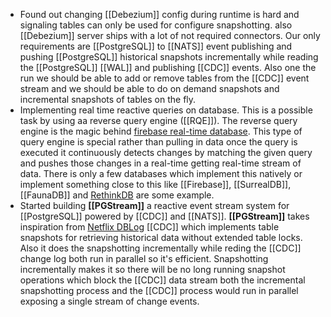 - Found out changing [[Debezium]] config during runtime is hard and signaling tables can only be used for configure snapshotting. also [[Debezium]] server ships with a lot of not required connectors. Our only requirements are [[PostgreSQL]] to [[NATS]] event publishing and pushing [[PostgreSQL]] historical snapshots incrementally while reading the [[PostgreSQL]] [[WAL]] and publishing [[CDC]] events. Also one the run we should be able to add or remove tables from the [[CDC]] event stream and we should be able to do on demand snapshots and incremental snapshots of tables on the fly.
- Implementing real time reactive queries on database. This is a possible task by using aa reverse query engine ([[RQE]]). The reverse query engine is the magic behind [firebase real-time database](https://firebase.google.com/docs/database). This type of query engine is special rather than pulling in data once the query is executed it continuously detects changes by matching the given query and pushes those changes in a real-time getting real-time stream of data. There is only a few databases which implement this natively or implement something close to this like [[Firebase]], [[SurrealDB]], [[FaunaDB]] and [RethinkDB](https://rethinkdb.com/) are some example.
- Started building **[[PGStream]]** a reactive event stream system for [[PostgreSQL]] powered by [[CDC]] and [[NATS]]. **[[PGStream]]** takes inspiration from [Netflix DBLog](https://netflixtechblog.com/dblog-a-generic-change-data-capture-framework-69351fb9099b) [[CDC]] which implements table snapshots for retrieving historical data without extended table locks. Also it does the snapshotting incrementally while reding the [[CDC]] change log both run in parallel so it's efficient. Snapshotting incrementally makes it so there will be no long running snapshot operations which block the [[CDC]] data stream both the incremental snapshotting process and the [[CDC]] process would run in parallel exposing a single stream of change events.